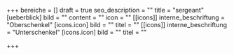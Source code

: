 +++
bereiche = []
draft = true
seo_description = ""
title = "sergeant"
[ueberblick]
bild = ""
content = ""
icon = ""
[[icons]]
interne_beschriftung = "Oberschenkel"
[icons.icon]
bild = ""
titel = ""
[[icons]]
interne_beschriftung = "Unterschenkel"
[icons.icon]
bild = ""
titel = ""

+++
